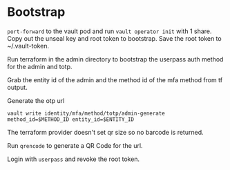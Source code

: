 # Bootstrap

`port-forward` to the vault pod and run `vault operator init` with 1 share. 
Copy out the unseal key and root token to bootstrap. Save the root token to ~/.vault-token.

Run terraform in the admin directory to bootstrap the userpass auth method for the admin and totp.

Grab the entity id of the admin and the method id of the mfa method from tf output.

Generate the otp url

```
vault write identity/mfa/method/totp/admin-generate method_id=$METHOD_ID entity_id=$ENTITY_ID 
```

The terraform provider doesn't set qr size so no barcode is returned.

Run `qrencode` to generate a QR Code for the url.


Login with `userpass` and revoke the root token.

